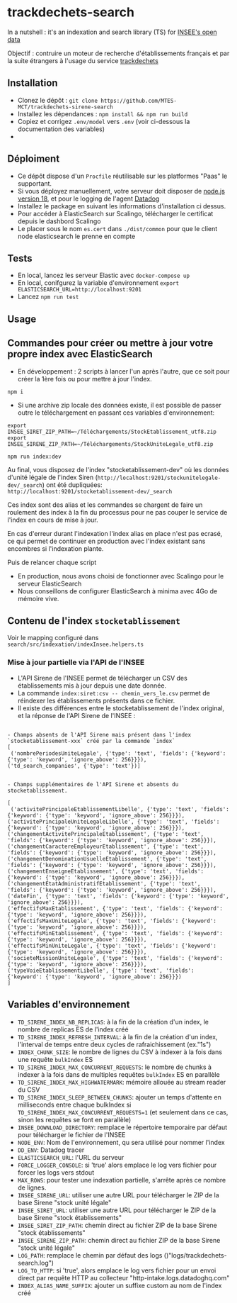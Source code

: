 # trackdechets-search

In a nutshell : it's an indexation and search library (TS) for [INSEE's open data](https://www.insee.fr/fr/information/1896441)

Objectif : contruire un moteur de recherche d'établissements français et par la suite étrangers à l'usage du service [trackdechets](https://github.com/MTES-MCT/trackdechets/)

## Installation

- Clonez le dépôt : `git clone https://github.com/MTES-MCT/trackdechets-sirene-search`
- Installez les dépendances : `npm install && npm run build`
- Copiez et corrigez `.env/model` vers `.env` (voir ci-dessous la documentation des variables)
- 

## Déploiment

- Ce dépôt dispose d'un `Procfile` réutilisable sur les platformes "Paas" le supportant.
- Si vous déployez manuellement, votre serveur doit disposer de [node.js version 18](https://nodejs.org/en/download/), et pour le logging de l'agent [Datadog](https://docs.datadoghq.com/fr/getting_started/agent/)
- Installez le package en suivant les informations d'installation ci dessus.
- Pour accéder à ElasticSearch sur Scalingo, télécharger le certificat depuis le dashbord Scalingo
- Le placer sous le nom `es.cert` dans `./dist/common` pour que le client node elasticsearch le prenne en compte

## Tests

- En local, lancez les serveur Elastic avec `docker-compose up`
- En local, conifgurez la variable d'environnement `export ELASTICSEARCH_URL=http://localhost:9201`
- Lancez `npm run test`

## Usage

## Commandes pour créer ou mettre à jour votre propre index avec ElasticSearch

- En développement : 2 scripts à lancer l'un après l'autre, que ce soit pour créer la 1ère fois ou pour mettre à jour l'index.

```
npm i
```

- Si une archive zip locale des données existe, il est possible de passer outre le téléchargement en passant ces variables d'environnement:

```
export INSEE_SIRET_ZIP_PATH=~/Téléchargements/StockEtablissement_utf8.zip
export INSEE_SIRENE_ZIP_PATH=~/Téléchargements/StockUniteLegale_utf8.zip
```

```
npm run index:dev
```

Au final, vous disposez de l'index "stocketablissement-dev" où les données d'unité légale de l'index Siren (`http://localhost:9201/stockunitelegale-dev/_search`) ont été dupliquées:
`http://localhost:9201/stocketablissement-dev/_search`

Ces index sont des alias et les commandes se chargent de faire un roulement des index à la fin du processus pour ne pas couper le service de l'index en cours de mise à jour.

En cas d'erreur durant l'indexation l'index alias en place n'est pas ecrasé, ce qui permet de continuer en production avec l'index existant sans encombres si l'indexation plante.

Puis de relancer chaque script

- En production, nous avons choisi de fonctionner avec Scalingo pour le serveur ElasticSearch
- Nous conseillons de configurer ElasticSearch à minima avec 4Go de mémoire vive.

## Contenu de l'index `stocketablissement`


Voir le mapping configuré dans `search/src/indexation/indexInsee.helpers.ts`

### Mise à jour partielle via l'API de l'INSEE

- L'API Sirene de l'INSEE permet de télécharger un CSV des établissements mis à jour depuis une date donnée.
- La commande `index:siret:csv -- chemin_vers_le.csv` permet de réindexer les établissements présents dans ce fichier.
- Il existe des différences entre le stocketablissement de l'index original, et la réponse de l'API Sirene de l'INSEE :

 ```

- Champs absents de l'API Sirene mais présent dans l'index `stocketablissement-xxx` créé par la commande `index`
 [
  ('nombrePeriodesUniteLegale', {'type': 'text', 'fields': {'keyword': {'type': 'keyword', 'ignore_above': 256}}}),
 ('td_search_companies', {'type': 'text'})]


- Champs supplémentaires de l'API Sirene et absents du stocketablissement.

[
  ('activitePrincipaleEtablissementLibelle', {'type': 'text', 'fields': {'keyword': {'type': 'keyword', 'ignore_above': 256}}}),
('activitePrincipaleUniteLegaleLibelle', {'type': 'text', 'fields': {'keyword': {'type': 'keyword', 'ignore_above': 256}}}),
('changementActivitePrincipaleEtablissement', {'type': 'text', 'fields': {'keyword': {'type': 'keyword', 'ignore_above': 256}}}),
('changementCaractereEmployeurEtablissement', {'type': 'text', 'fields': {'keyword': {'type': 'keyword', 'ignore_above': 256}}}),
('changementDenominationUsuelleEtablissement', {'type': 'text', 'fields': {'keyword': {'type': 'keyword', 'ignore_above': 256}}}),
('changementEnseigneEtablissement', {'type': 'text', 'fields': {'keyword': {'type': 'keyword', 'ignore_above': 256}}}),
('changementEtatAdministratifEtablissement', {'type': 'text', 'fields': {'keyword': {'type': 'keyword', 'ignore_above': 256}}}),
('dateFin', {'type': 'text', 'fields': {'keyword': {'type': 'keyword', 'ignore_above': 256}}}), 
('effectifsMaxEtablissement', {'type': 'text', 'fields': {'keyword': {'type': 'keyword', 'ignore_above': 256}}}),
('effectifsMaxUniteLegale', {'type': 'text', 'fields': {'keyword': {'type': 'keyword', 'ignore_above': 256}}}),
('effectifsMinEtablissement', {'type': 'text', 'fields': {'keyword': {'type': 'keyword', 'ignore_above': 256}}}),
('effectifsMinUniteLegale', {'type': 'text', 'fields': {'keyword': {'type': 'keyword', 'ignore_above': 256}}}),
('societeMissionUniteLegale', {'type': 'text', 'fields': {'keyword': {'type': 'keyword', 'ignore_above': 256}}}),
('typeVoieEtablissementLibelle', {'type': 'text', 'fields': {'keyword': {'type': 'keyword', 'ignore_above': 256}}})
]
 ```

## Variables d'environnement

- `TD_SIRENE_INDEX_NB_REPLICAS`: à la fin de la création d'un index, le nombre de replicas ES de l'index créé
- `TD_SIRENE_INDEX_REFRESH_INTERVAL`: à la fin de la création d'un index, l'interval de temps entre deux cycles de rafraichissement (ex."1s")
- `INDEX_CHUNK_SIZE`: le nombre de lignes du CSV à indexer à la fois dans une requête `bulkIndex` ES
- `TD_SIRENE_INDEX_MAX_CONCURRENT_REQUESTS`: le nombre de chunks à indexer à la fois dans de multiples requêtes `bulkIndex` ES en parallèle
- `TD_SIRENE_INDEX_MAX_HIGHWATERMARK`: mémoire allouée au stream reader du CSV
- `TD_SIRENE_INDEX_SLEEP_BETWEEN_CHUNKS`: ajouter un temps d'attente en milliseconds entre chaque bulkIndex si `TD_SIRENE_INDEX_MAX_CONCURRENT_REQUESTS=1` (et seulement dans ce cas, sinon les requêtes se font en parallèle)
- `INSEE_DOWNLOAD_DIRECTORY`: remplace le répertoire temporaire par défaut pour télécharger le fichier de l'INSEE
- `NODE_ENV`: Nom de l'environnement, qu sera utilisé pour nommer l'index
- `DD_ENV`: Datadog tracer
- `ELASTICSEARCH_URL`: l'URL du serveur
- `FORCE_LOGGER_CONSOLE`: si 'true' alors emplace le log vers fichier pour forcer les logs vers stdout
- `MAX_ROWS`: pour tester une indexation partielle, s'arrête après ce nombre de lignes.
- `INSEE_SIRENE_URL`: utiliser une autre URL pour télécharger le ZIP de la base Sirene "stock unité légale"
- `INSEE_SIRET_URL`: utiliser une autre URL pour télécharger le ZIP de la base Sirene "stock établissements"
- `INSEE_SIRET_ZIP_PATH`: chemin direct au fichier ZIP de la base Sirene "stock établissements"
- `INSEE_SIRENE_ZIP_PATH`: chemin direct au fichier ZIP de la base Sirene "stock unité légale"
- `LOG_PATH`: remplace le chemin par défaut des logs ()"logs/trackdechets-search.log")
- `LOG_TO_HTTP`: si 'true', alors emplace le log vers fichier pour un envoi direct par requête HTTP au collecteur "http-intake.logs.datadoghq.com"
- `INDEX_ALIAS_NAME_SUFFIX`: ajouter un suffixe custom
 au nom de l'index créé
